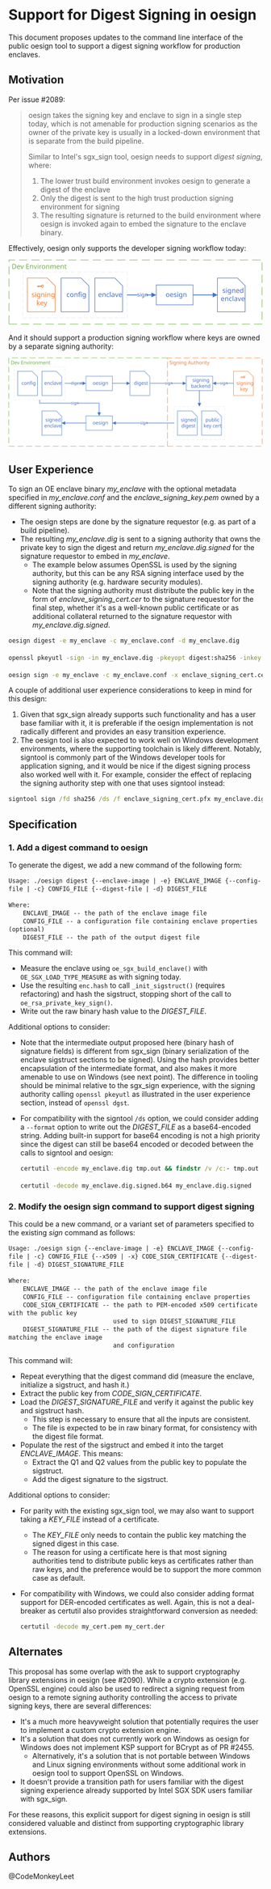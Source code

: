 # Support for Digest Signing in oesign

This document proposes updates to the command line interface of the public oesign tool to support 
a digest signing workflow for production enclaves. 


## Motivation

Per issue #2089:

> oesign takes the signing key and enclave to sign in a single step today, which is not amenable for production signing scenarios as the owner of the private key is usually in a locked-down environment that is separate from the build pipeline.
>
> Similar to Intel's sgx_sign tool, oesign needs to support _digest signing_, where:
>
> 1. The lower trust build environment invokes oesign to generate a digest of the enclave
> 2. Only the digest is sent to the high trust production signing environment for signing
> 3. The resulting signature is returned to the build environment where oesign is invoked again to embed the signature to the enclave binary.

Effectively, oesign only supports the developer signing workflow today:

![oesign developer signing workflow](images/oesign_dev_signing.svg)

And it should support a production signing workflow where keys are owned by a separate signing authority:

![oesign digest signing workflow](images/oesign_digest_signing.svg)

## User Experience

To sign an OE enclave binary _my_enclave_ with the optional metadata specified in _my_enclave.conf_ and the _enclave_signing_key.pem_ owned by a different signing authority:
- The oesign steps are done by the signature requestor (e.g. as part of a build pipeline).
- The resulting _my_enclave.dig_ is sent to a signing authority that owns the private key to sign the digest and return _my_enclave.dig.signed_ for the signature requestor to embed in _my_enclave_.
  - The example below assumes OpenSSL is used by the signing authority, but this can be any RSA signing interface used by the signing authority (e.g. hardware security modules).
  - Note that the signing authority must distribute the public key in the form of _enclave_signing_cert.cer_ to the signature requestor for the final step, whether it's as a well-known public certificate or as additional collateral returned to the signature requestor with _my_enclave.dig.signed_.

```bash
oesign digest -e my_enclave -c my_enclave.conf -d my_enclave.dig

openssl pkeyutl -sign -in my_enclave.dig -pkeyopt digest:sha256 -inkey enclave_signing_key.pem -keyform PEM -out my_enclave.dig.signed

oesign sign -e my_enclave -c my_enclave.conf -x enclave_signing_cert.cer -d my_enclave.dig.signed
```

A couple of additional user experience considerations to keep in mind for this design:

1. Given that sgx_sign already supports such functionality and has a user base familiar with it, it is preferable if the oesign implementation is not radically different and provides an easy transition experience.
2. The oesign tool is also expected to work well on Windows development environments, where the supporting toolchain is likely different. Notably, signtool is commonly part of the Windows developer tools for application signing, and it would be nice if the digest signing process also worked well with it. For example, consider the effect of replacing the signing authority step with one that uses signtool instead:

```cmd
signtool sign /fd sha256 /ds /f enclave_signing_cert.pfx my_enclave.dig
```

## Specification

### 1. Add a digest command to oesign

To generate the digest, we add a new command of the following form:

```
Usage: ./oesign digest {--enclave-image | -e} ENCLAVE_IMAGE {--config-file | -c} CONFIG_FILE {--digest-file | -d} DIGEST_FILE

Where:
    ENCLAVE_IMAGE -- the path of the enclave image file
    CONFIG_FILE -- a configuration file containing enclave properties (optional)
    DIGEST_FILE -- the path of the output digest file
```

This command will:
- Measure the enclave using `oe_sgx_build_enclave()` with `OE_SGX_LOAD_TYPE_MEASURE` as with signing today.
- Use the resulting `enc.hash` to call `_init_sigstruct()` (requires refactoring) and hash the sigstruct, stopping short of the call to `oe_rsa_private_key_sign()`.
- Write out the raw binary hash value to the _DIGEST_FILE_.

Additional options to consider:
- Note that the intermediate output proposed here (binary hash of signature fields) is different from sgx_sign (binary serialization of the enclave sigstruct sections to be signed). Using the hash provides better encapsulation of the intermediate format, and also makes it more amenable to use on Windows (see next point). The difference in tooling should be minimal relative to the sgx_sign experience, with the signing authority calling `openssl pkeyutl` as illustrated in the user experience section, instead of `openssl dgst`.
  
- For compatibility with the signtool `/ds` option, we could consider adding a `--format` option to write out the _DIGEST_FILE_ as a base64-encoded string. Adding built-in support for base64 encoding is not a high priority since the digest can still be base64 encoded or decoded between the calls to signtool and oesign:

  ```cmd
  certutil -encode my_enclave.dig tmp.out && findstr /v /c:- tmp.out > my_enclave.dig.b64

  certutil -decode my_enclave.dig.signed.b64 my_enclave.dig.signed
  ```

### 2. Modify the oesign sign command to support digest signing

This could be a new command, or a variant set of parameters specified to the existing _sign_ command as follows:

```
Usage: ./oesign sign {--enclave-image | -e} ENCLAVE_IMAGE {--config-file | -c} CONFIG_FILE {--x509 | -x} CODE_SIGN_CERTIFICATE {--digest-file | -d} DIGEST_SIGNATURE_FILE

Where:
    ENCLAVE_IMAGE -- the path of the enclave image file
    CONFIG_FILE -- configuration file containing enclave properties
    CODE_SIGN_CERTIFICATE -- the path to PEM-encoded x509 certificate with the public key
                             used to sign DIGEST_SIGNATURE_FILE
    DIGEST_SIGNATURE_FILE -- the path of the digest signature file matching the enclave image
                             and configuration
```

This command will:
- Repeat everything that the digest command did (measure the enclave, initialize a sigstruct, and hash it.)
- Extract the public key from _CODE_SIGN_CERTIFICATE_.
- Load the _DIGEST_SIGNATURE_FILE_ and verify it against the public key and sigstruct hash.
  - This step is necessary to ensure that all the inputs are consistent.
  - The file is expected to be in raw binary format, for consistency with the digest file format.
- Populate the rest of the sigstruct and embed it into the target _ENCLAVE_IMAGE_. This means:
  - Extract the Q1 and Q2 values from the public key to populate the sigstruct.
  - Add the digest signature to the sigstruct.

Additional options to consider:
- For parity with the existing sgx_sign tool, we may also want to support taking a _KEY_FILE_ instead of a certificate.
  - The _KEY_FILE_ only needs to contain the public key matching the signed digest in this case.
  - The reason for using a certificate here is that most signing authorities tend to distribute public keys as certificates rather than raw keys, and the preference would be to support the more common case as default.
 
- For compatibility with Windows, we could also consider adding format support for DER-encoded certificates as well. Again, this is not a deal-breaker as certutil also provides straightforward conversion as needed:
  ```cmd
  certutil -decode my_cert.pem my_cert.der
  ```

## Alternates

This proposal has some overlap with the ask to support cryptography library extensions in oesign (see #2090). While a crypto extension (e.g. OpenSSL engine) could also be used to redirect a signing request from oesign to a remote signing authority controlling the access to private signing keys, there are several differences:

- It's a much more heavyweight solution that potentially requires the user to implement a custom crypto extension engine.
- It's a solution that does not currently work on Windows as oesign for Windows does not implement KSP support for BCrypt as of PR #2455.
  - Alternatively, it's a solution that is not portable between Windows and Linux signing environments without some additional work in oesign tool to support OpenSSL on Windows.
- It doesn't provide a transition path for users familiar with the digest signing experience already supported by Intel SGX SDK users familiar with sgx_sign.

For these reasons, this explicit support for digest signing in oesign is still considered valuable and distinct from supporting cryptographic library extensions.


## Authors

@CodeMonkeyLeet